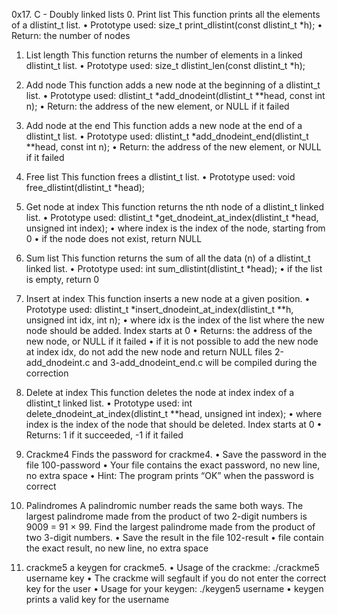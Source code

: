 0x17. C - Doubly linked lists
0. Print list
This function prints all the elements of a dlistint_t list.
•	Prototype used: size_t print_dlistint(const dlistint_t *h);
•	Return: the number of nodes
1. List length
This function returns the number of elements in a linked dlistint_t list.
•	Prototype used: size_t dlistint_len(const dlistint_t *h);
2. Add node
This function adds a new node at the beginning of a dlistint_t list.
•	Prototype used: dlistint_t *add_dnodeint(dlistint_t **head, const int n);
•	Return: the address of the new element, or NULL if it failed
3. Add node at the end
This function adds a new node at the end of a dlistint_t list.
•	Prototype used: dlistint_t *add_dnodeint_end(dlistint_t **head, const int n);
•	Return: the address of the new element, or NULL if it failed
4. Free list
This  function frees a dlistint_t list.
•	Prototype used: void free_dlistint(dlistint_t *head);
5. Get node at index
This function returns the nth node of a dlistint_t linked list.
•	Prototype used: dlistint_t *get_dnodeint_at_index(dlistint_t *head, unsigned int index);
•	where index is the index of the node, starting from 0
•	if the node does not exist, return NULL
6. Sum list
This function returns the sum of all the data (n) of a dlistint_t linked list.
•	Prototype used: int sum_dlistint(dlistint_t *head);
•	if the list is empty, return 0
7. Insert at index
This function inserts a new node at a given position.
•	Prototype used: dlistint_t *insert_dnodeint_at_index(dlistint_t **h, unsigned int idx, int n);
•	where idx is the index of the list where the new node should be added. Index starts at 0
•	Returns: the address of the new node, or NULL if it failed
•	if it is not possible to add the new node at index idx, do not add the new node and return NULL
files 2-add_dnodeint.c and 3-add_dnodeint_end.c will be compiled during the correction

8. Delete at index
This  function deletes the node at index index of a dlistint_t linked list.
•	Prototype used: int delete_dnodeint_at_index(dlistint_t **head, unsigned int index);
•	where index is the index of the node that should be deleted. Index starts at 0
•	Returns: 1 if it succeeded, -1 if it failed
9. Crackme4
Finds the password for crackme4.
•	Save the password in the file 100-password
•	Your file contains the exact password, no new line, no extra space
•	Hint: The program prints “OK” when the password is correct
10. Palindromes
A palindromic number reads the same both ways. The largest palindrome made from the product of two 2-digit numbers is 9009 = 91 × 99.
Find the largest palindrome made from the product of two 3-digit numbers.
•	Save the result in the file 102-result
•	file  contain the exact result, no new line, no extra space
11. crackme5
a keygen for crackme5.
•	Usage of the crackme: ./crackme5 username key
•	The crackme will segfault if you do not enter the correct key for the user
•	Usage for your keygen: ./keygen5 username
•	keygen prints a valid key for the username


